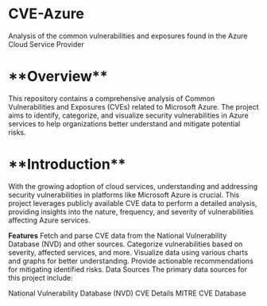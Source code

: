 # CVE-Azure
Analysis of the common vulnerabilities and exposures found in the Azure Cloud Service Provider

<h1>**Overview**</h1>
This repository contains a comprehensive analysis of Common Vulnerabilities and Exposures (CVEs) related to Microsoft Azure. The project aims to identify, categorize, and visualize security vulnerabilities in Azure services to help organizations better understand and mitigate potential risks.


<h1> **Introduction** </h1>
With the growing adoption of cloud services, understanding and addressing security vulnerabilities in platforms like Microsoft Azure is crucial. This project leverages publicly available CVE data to perform a detailed analysis, providing insights into the nature, frequency, and severity of vulnerabilities affecting Azure services.

**Features**
Fetch and parse CVE data from the National Vulnerability Database (NVD) and other sources.
Categorize vulnerabilities based on severity, affected services, and more.
Visualize data using various charts and graphs for better understanding.
Provide actionable recommendations for mitigating identified risks.
Data Sources
The primary data sources for this project include:

National Vulnerability Database (NVD)
CVE Details
MITRE CVE Database

